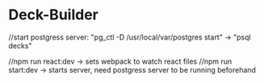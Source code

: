 # Deck-Builder


//start postgress server: "pg_ctl -D /usr/local/var/postgres start"  -> "psql decks"

//npm run react:dev -> sets webpack to watch react files
//npm run start:dev -> starts server, need postgress server to be running beforehand






